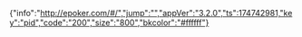 {"info":"http://epoker.com/#/","jump":"","appVer":"3.2.0","ts":174742981,"key":"pid","code":"200","size":"800","bkcolor":"#ffffff"}